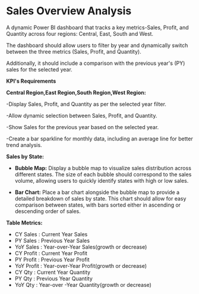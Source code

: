 # **Sales Overview Analysis**

A dynamic Power BI dashboard that tracks a key metrics-Sales, Profit, and Quantity across four regions: Central, East, South and West. 

The dashboard should allow users to filter by year and dynamically switch between the three metrics (Sales, Profit, and Quantity). 

Additionally, it should include a comparison with the previous year's (PY) sales for the selected year.

**KPI's Requirements**

**Central Region,East Region,South Region,West Region:**

-Display Sales, Profit, and Quantity as per the selected year filter.

-Allow dynamic selection between Sales, Profit, and Quantity.

-Show Sales for the previous year based on the selected year.

-Create a bar sparkline for monthly data, including an average line for better trend analysis.

**Sales by State:**

* **Bubble Map:** Display a bubble map to visualize sales distribution across different states. The size of each bubble should correspond to the sales volume, allowing users to quickly identify states with high or low sales.

* **Bar Chart:** Place a bar chart alongside the bubble map to provide a detailed breakdown of sales by state. This chart should allow for easy comparison between states, with bars sorted either in ascending or descending order of sales.

**Table Metrics:**

* CY Sales : Current Year Sales
* PY Sales : Previous Year Sales
* YoY Sales : Year-over-Year Sales(growth or decrease)
* CY Profit : Current Year Profit
* PY Profit : Previous Year Profit
* YoY Profit : Year-over-Year Profit(growth or decrease)
* CY Qty : Current Year Quantity
* PY Qty : Previous Year Quantity
* YoY Qty : Year-over -Year Quantity(growth or decrease)


